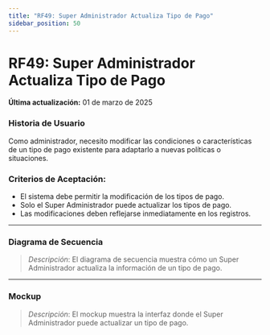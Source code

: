 ```yaml
---
title: "RF49: Super Administrador Actualiza Tipo de Pago"  
sidebar_position: 50
---
```


# RF49: Super Administrador Actualiza Tipo de Pago

**Última actualización:** 01 de marzo de 2025

### Historia de Usuario

Como administrador, necesito modificar las condiciones o características de un tipo de pago existente para adaptarlo a nuevas políticas o situaciones.

### Criterios de Aceptación:

- El sistema debe permitir la modificación de los tipos de pago.
- Solo el Super Administrador puede actualizar los tipos de pago.
- Las modificaciones deben reflejarse inmediatamente en los registros.

---

### Diagrama de Secuencia

> *Descripción*: El diagrama de secuencia muestra cómo un Super Administrador actualiza la información de un tipo de pago.

---

### Mockup

> *Descripción*: El mockup muestra la interfaz donde el Super Administrador puede actualizar un tipo de pago.
